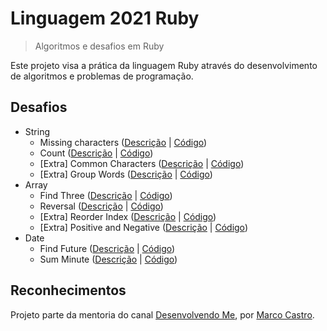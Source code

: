 # Linguagem 2021 Ruby

> Algoritmos e desafios em Ruby

Este projeto visa a prática da linguagem Ruby através do desenvolvimento de algoritmos e problemas de programação.

## Desafios

* String
  * Missing characters ([Descrição](https://www.geeksforgeeks.org/pangram-checking/) | [Código](/challenges/string/missing_characters.rb))
  * Count ([Descrição](https://www.geeksforgeeks.org/count-uppercase-lowercase-special-character-numeric-values/) | [Código](/challenges/string/count.rb))
  * [Extra] Common Characters ([Descrição](https://www.geeksforgeeks.org/common-characters-n-strings/) | [Código](/challenges/string/common_characters.rb))
  * [Extra] Group Words ([Descrição](https://www.geeksforgeeks.org/print-words-together-set-characters/) | [Código](/challenges/string/group_words.rb))
* Array
  * Find Three ([Descrição](https://www.geeksforgeeks.org/find-the-largest-three-elements-in-an-array/) | [Código](/challenges/array/find_three.rb))
  * Reversal ([Descrição](https://www.geeksforgeeks.org/reversal-algorithm-right-rotation-array/) | [Código](/challenges/array/reversal.rb))
  * [Extra] Reorder Index ([Descrição](https://www.geeksforgeeks.org/reorder-a-array-according-to-given-indexes/) | [Código](/challenges/array/reorder_index.rb))
  * [Extra] Positive and Negative ([Descrição](https://www.geeksforgeeks.org/positive-elements-at-even-and-negative-at-odd-positions-relative-order-not-maintained/) | [Código](/challenges/array/positive_negative.rb))
* Date
  * Find Future ([Descrição](https://www.geeksforgeeks.org/queries-to-find-the-future-closest-date/) | [Código](/challenges/date/find_future.rb))
  * Sum Minute ([Descrição](https://www.geeksforgeeks.org/program-to-find-the-time-after-k-minutes-from-given-time/) | [Código](/challenges/date/sum_minute.rb))

## Reconhecimentos

Projeto parte da mentoria do canal [Desenvolvendo Me](https://www.youtube.com/channel/UCp98bXHSc01w8fBfkkgHB1Q), por [Marco Castro](https://github.com/marcodotcastro).
